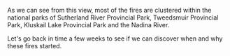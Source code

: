 <p>As we can see from this view, most of the fires are clustered within the national parks of Sutherland River Provincial Park, Tweedsmuir Provincial Park, Kluskail Lake Provincial Park and the Nadina River.</p>

<p>Let's go back in time a few weeks to see if we can discover when and why these fires started.</p>
